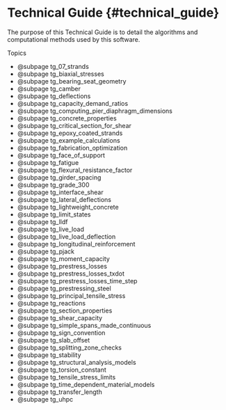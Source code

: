 Technical Guide {#technical_guide}
============

The purpose of this Technical Guide is to detail the algorithms and computational methods used by this software.

Topics
* @subpage tg_07_strands
* @subpage tg_biaxial_stresses
* @subpage tg_bearing_seat_geometry
* @subpage tg_camber
* @subpage tg_deflections
* @subpage tg_capacity_demand_ratios
* @subpage tg_computing_pier_diaphragm_dimensions
* @subpage tg_concrete_properties
* @subpage tg_critical_section_for_shear
* @subpage tg_epoxy_coated_strands
* @subpage tg_example_calculations
* @subpage tg_fabrication_optimization
* @subpage tg_face_of_support
* @subpage tg_fatigue
* @subpage tg_flexural_resistance_factor
* @subpage tg_girder_spacing
* @subpage tg_grade_300
* @subpage tg_interface_shear
* @subpage tg_lateral_deflections
* @subpage tg_lightweight_concrete
* @subpage tg_limit_states
* @subpage tg_lldf
* @subpage tg_live_load
* @subpage tg_live_load_deflection
* @subpage tg_longitudinal_reinforcement
* @subpage tg_pjack
* @subpage tg_moment_capacity
* @subpage tg_prestress_losses
* @subpage tg_prestress_losses_txdot
* @subpage tg_prestress_losses_time_step
* @subpage tg_prestressing_steel
* @subpage tg_principal_tensile_stress
* @subpage tg_reactions
* @subpage tg_section_properties
* @subpage tg_shear_capacity
* @subpage tg_simple_spans_made_continuous
* @subpage tg_sign_convention
* @subpage tg_slab_offset
* @subpage tg_splitting_zone_checks
* @subpage tg_stability
* @subpage tg_structural_analysis_models
* @subpage tg_torsion_constant
* @subpage tg_tensile_stress_limits
* @subpage tg_time_dependent_material_models
* @subpage tg_transfer_length
* @subpage tg_uhpc
